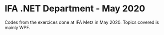 IFA .NET Department - May 2020
================================

Codes from the exercices done at IFA Metz in May 2020.
Topics covered is mainly WPF.